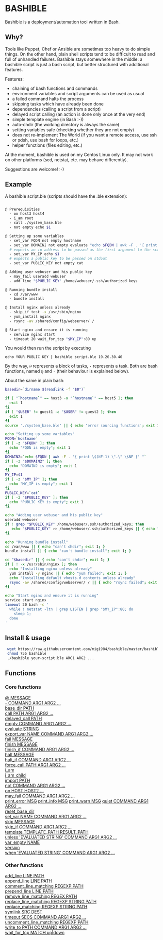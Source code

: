 # BASHIBLE

Bashible is a deployment/automation tool written in Bash.

## Why?

Tools like Puppet, Chef or Ansible are sometimes too heavy to do simple things. On the other hand, plain shell scripts tend 
to be difficult to read and full of unhandled failures. Bashible stays somewhere in the middle: a bashible script is just a bash script,
but better structured with additional features.

Features:

  - chaining of bash functions and commands
  - environment variables and script arguments can be used as usual
  - a failed command halts the process
  - skipping tasks which have already been done
  - dependencies (calling a script from a script)
  - delayed script calling (an action is done only once at the very end)
  - simple template engine (in Bash :-))
  - auto-chdir (the working directory is always the same)
  - setting variables safe (checking whether they are not empty)
  - does not re-implement The World (if you want a remote access, use ssh or pdsh, use bash for loops, etc.)
  - helper functions (files editing, etc.)

At the moment, bashible is used on my Centos Linux only. It may not work on other platforms (sed, netstat, etc. may behave differently).

Suggestions are welcome! :-)

## Example

A bashible script.ble (scripts should have the .ble extension):

```bash

@ Prerequisities
  - on host3 host4
  - i_am root
  - call ./system_base.ble
  - not empty echo $1

@ Setting up some variables
  - set_var FQDN not empty hostname
  - set_var DOMAIN2 not empty evaluate "echo $FQDN | awk -F . '{ print \$(NF-1) \".\" \$NF }' "
  # expects an ip address to be passed as the first argument to the script
  - set_var MY_IP echo $1
  # expects a public key to be passed on stdout
  - set_var PUBLIC_KEY not empty cat

@ Adding user webuser and his public key
  - may_fail useradd webuser
  - add_line "$PUBLIC_KEY" /home/webuser/.ssh/authorized_keys

@ Running bundle install
  - cd /var/www
  - bundle install

@ Install nginx unless already
  - skip_if test -x /usr/sbin/nginx
  - yum_install nginx
  - rsync -av /shared/config/webserver/ /

@ Start nginx and ensure it is running
  - service nginx start
  - timeout 20 wait_for_tcp "$MY_IP":80 up
```

You would then run the script by executing

`echo YOUR PUBLIC KEY | bashible script.ble 10.20.30.40`

By the way, `@` represents a block of tasks, `-` represents a task. Both are bash functions, named `@` and `-` (their behaviour is explained below).


About the same in plain bash:

```bash
basedir=`dirname $(readlink -f "$0")`

if [ "`hostname`" == host3 -o "`hostname`" == host5 ]; then
  exit 1
fi
if [ "$USER" != guest1 -a "$USER" != guest2 ]; then
  exit 1
fi
source './system_base.ble' || { echo 'error sourcing functions'; exit 1; }

echo "Setting up some variables"
FQDN=`hostname`
if [ -z "$FQDN" ]; then
  echo "FQDN is empty"; exit 1
fi
DOMAIN2=`echo $FQDN | awk -F . '{ print \$(NF-1) \".\" \$NF }' "`
if [ -z "$DOMAIN2" ]; then
  echo "DOMAIN2 is empty"; exit 1
fi
MY_IP=$1
if [ -z "$MY_IP" ]; then
  echo "MY_IP is empty"; exit 1
fi
PUBLIC_KEY=`cat`
if [ -z "$PUBLIC_KEY" ]; then
  echo "PUBLIC_KEY is empty"; exit 1
fi

echo "Adding user webuser and his public key"
useradd webuser
if ! grep "$PUBLIC_KEY" /home/webuser/.ssh/authorized_keys; then
   echo "$PUBLIC_KEY" >> /home/webuser/.ssh/authorized_keys || { echo "can't edit file"; exit 1; }
fi

echo "Running bundle install"
cd /var/www || { echo "can't chdir"; exit 1; }
bundle install || { echo "can't bundle install"; exit 1; }

cd "$basedir" || { echo "can't chdir"; exit 1; }
if [ ! -x /usr/sbin/nginx ]; then
  echo "Installing nginx unless already"
  yum install -y nginx || { echo "yum failed"; exit 1; }
  echo "Installing default vhosts.d contents unless already"
  rsync -av /shared/config/webserver/ / || { echo "rsync failed"; exit 1; }
fi

echo "Start nginx and ensure it is running"
service start nginx
timeout 20 bash -c '
  while ! netstat -ltn | grep LISTEN | grep "$MY_IP":80; do
    sleep 1; 
  done
'
```


## Install & usage

```bash
 wget https://raw.githubusercontent.com/mig1984/bashible/master/bashible
 chmod 755 bashible
 ./bashible your-script.ble ARG1 ARG2 ...
```

## Functions

### Core functions

[@ MESSAGE](docs/@.md)  
[- COMMAND ARG1 ARG2 ...](docs/-.md)  
[base_dir PATH](docs/base_dir.md)  
[call PATH ARG1 ARG2 ...](docs/call.md)  
[delayed_call PATH](docs/delayed_call.md)  
[empty COMMAND ARG1 ARG2 ...](docs/empty.md)  
[evaluate STRING](docs/evaluate.md)  
[export_var NAME COMMAND ARG1 ARG2 ...](docs/export_var.md)  
[fail MESSAGE](docs/fail.md)  
[finish MESSAGE](docs/finish.md)  
[finish_if COMMAND ARG1 ARG2 ...](docs/finish_if.md)  
[halt MESSAGE](docs/halt.md)  
[halt_if COMMAND ARG1 ARG2 ...](docs/halt_if.md)  
[force_call PATH ARG1 ARG2 ...](docs/force_call.md)  
[i_am](docs/i_am.md)  
[i_am_child](docs/i_am_child.md)  
[import PATH](docs/import.md)  
[not COMMAND ARG1 ARG2 ...](docs/not.md)  
[on HOST HOST2 ...](docs/on.md)  
[may_fail COMMAND ARG1 ARG2 ...](docs/may_fail.md)  
[print_error MSG](docs/print_error.md)
[print_info MSG](docs/print_info.md)
[print_warn MSG](docs/print_warn.md)
[quiet COMMAND ARG1 ARG2 ...](docs/quiet.md)  
[reset_base_dir](docs/reset_base_dir.md)  
[set_var NAME COMMAND ARG1 ARG2 ...](docs/set_var.md)  
[skip MESSAGE](docs/skip.md)  
[skip_if COMMAND ARG1 ARG2 ...](docs/skip_if.md)  
[template TEMPLATE_PATH RESULT_PATH](docs/template.md)  
[unless 'EVALUATED STRING' COMMAND ARG1 ARG2 ...](docs/unless.md)  
[var_empty NAME](docs/var_empty.md)  
[version](docs/version.md)  
[when 'EVALUATED STRING' COMMAND ARG1 ARG2 ...](docs/when.md)  

### Other functions

[add_line LINE PATH](docs/add_line.md)  
[append_line LINE PATH](docs/append_line.md)  
[comment_line_matching REGEXP PATH](docs/comment_line_matching.md)  
[prepend_line LINE PATH](docs/prepend_line.md)  
[remove_line_matching REGEX PATH](docs/remove_line_matching.md)  
[replace_line_matching REGEXP STRING PATH](docs/replace_line_matching.md)  
[replace_matching REGEXP STRING PATH](docs/replace_matching.md)  
[symlink SRC DEST](docs/symlink.md)  
[timeout SECS COMMAND ARG1 ARG2 ...](docs/timeout.md)  
[uncomment_line_matching REGEXP PATH](docs/uncomment_line_matching.md)  
[write_to PATH COMMAND ARG1 ARG2 ...](docs/write_to.md)  
[wait_for_tcp MATCH up|down](docs/wait_for_tcp.md)  
